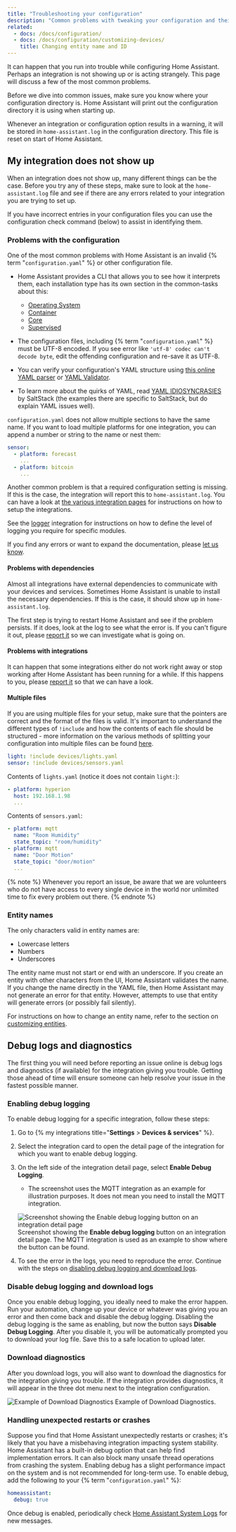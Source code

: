 ```yaml
---
title: "Troubleshooting your configuration"
description: "Common problems with tweaking your configuration and their solutions."
related:
  - docs: /docs/configuration/
  - docs: /docs/configuration/customizing-devices/
    title: Changing entity name and ID
---
```


It can happen that you run into trouble while configuring Home Assistant. Perhaps an integration is not showing up or is acting strangely. This page will discuss a few of the most common problems.

Before we dive into common issues, make sure you know where your configuration directory is. Home Assistant will print out the configuration directory it is using when starting up.

Whenever an integration or configuration option results in a warning, it will be stored in `home-assistant.log` in the configuration directory. This file is reset on start of Home Assistant.

## My integration does not show up

When an integration does not show up, many different things can be the case. Before you try any of these steps, make sure to look at the `home-assistant.log` file and see if there are any errors related to your integration you are trying to set up.

If you have incorrect entries in your configuration files you can use the configuration check command (below) to assist in identifying them.

### Problems with the configuration

One of the most common problems with Home Assistant is an invalid {% term "`configuration.yaml`" %} or other configuration file.

- Home Assistant provides a CLI that allows you to see how it interprets them, each installation type has its own section in the common-tasks about this:
  - [Operating System](/common-tasks/os/#configuration-check)
  - [Container](/common-tasks/container/#configuration-check)
  - [Core](/common-tasks/core/#configuration-check)
  - [Supervised](/common-tasks/supervised/#configuration-check)

- The configuration files, including {% term "`configuration.yaml`" %} must be UTF-8 encoded. If you see error like `'utf-8' codec can't decode byte`, edit the offending configuration and re-save it as UTF-8.
- You can verify your configuration's YAML structure using [this online YAML parser](https://yaml-online-parser.appspot.com/) or [YAML Validator](https://codebeautify.org/yaml-validator/).
- To learn more about the quirks of YAML, read [YAML IDIOSYNCRASIES](https://docs.saltproject.io/en/latest/topics/troubleshooting/yaml_idiosyncrasies.html) by SaltStack (the examples there are specific to SaltStack, but do explain YAML issues well).

`configuration.yaml` does not allow multiple sections to have the same name. If you want to load multiple platforms for one integration, you can append a number or string to the name or nest them:

```yaml
sensor:
  - platform: forecast
    ...
  - platform: bitcoin
    ...
```

Another common problem is that a required configuration setting is missing. If this is the case, the integration will report this to `home-assistant.log`. You can have a look at [the various integration pages](/integrations/) for instructions on how to setup the integrations.

See the [logger](/integrations/logger/) integration for instructions on how to define the level of logging you require for specific modules.

If you find any errors or want to expand the documentation, please [let us know](https://github.com/home-assistant/home-assistant.io/issues).

#### Problems with dependencies

Almost all integrations have external dependencies to communicate with your devices and services. Sometimes Home Assistant is unable to install the necessary dependencies. If this is the case, it should show up in `home-assistant.log`.

The first step is trying to restart Home Assistant and see if the problem persists. If it does, look at the log to see what the error is. If you can't figure it out, please [report it](https://github.com/home-assistant/core/issues) so we can investigate what is going on.

#### Problems with integrations

It can happen that some integrations either do not work right away or stop working after Home Assistant has been running for a while. If this happens to you, please [report it](https://github.com/home-assistant/core/issues) so that we can have a look.

#### Multiple files

If you are using multiple files for your setup, make sure that the pointers are correct and the format of the files is valid. It's important to understand the different types of `!include` and how the contents of each file should be structured - more information on the various methods of splitting your configuration into multiple files can be found [here](/docs/configuration/splitting_configuration).

```yaml
light: !include devices/lights.yaml
sensor: !include devices/sensors.yaml
```

Contents of `lights.yaml` (notice it does not contain `light:`):

```yaml
- platform: hyperion
  host: 192.168.1.98
  ...
```

Contents of `sensors.yaml`:

```yaml
- platform: mqtt
  name: "Room Humidity"
  state_topic: "room/humidity"
- platform: mqtt
  name: "Door Motion"
  state_topic: "door/motion"
  ...
```

{% note %}
Whenever you report an issue, be aware that we are volunteers who do not have access to every single device in the world nor unlimited time to fix every problem out there.
{% endnote %}

### Entity names

The only characters valid in entity names are:

- Lowercase letters
- Numbers
- Underscores

The entity name must not start or end with an underscore. If you create an entity with other characters from the UI, Home Assistant validates the name. If you change the name directly in the YAML file, then Home Assistant may not generate an error for that entity. However, attempts to use that entity will generate errors (or possibly fail silently).

For instructions on how to change an entity name, refer to the section on [customizing entities](/docs/configuration/customizing-devices/).

## Debug logs and diagnostics

The first thing you will need before reporting an issue online is debug logs and diagnostics (if available) for the integration giving you trouble. Getting those ahead of time will ensure someone can help resolve your issue in the fastest possible manner.

### Enabling debug logging

To enable debug logging for a specific integration, follow these steps:

1. Go to {% my integrations title="**Settings** > **Devices & services**" %}.
2. Select the integration card to open the detail page of the integration for which you want to enable debug logging.
3. On the left side of the integration detail page, select **Enable Debug Logging**.
   - The screenshot uses the MQTT integration as an example for illustration purposes. It does not mean you need to install the MQTT integration.

    <p class='img'>
      <img src='/images/docs/configuration/enable-debug-logging.png' alt='Screenshot showing the Enable debug logging button on an integration detail page'>
      Screenshot showing the <b>Enable debug logging</b> button on an integration detail page. The MQTT integration is used as an example to show where the button can be found.
    </p>
4. To see the error in the logs, you need to reproduce the error. Continue with the steps on [disabling debug logging and download logs](#disable-debug-logging-and-download-logs).

### Disable debug logging and download logs

Once you enable debug logging, you ideally need to make the error happen. Run your automation, change up your device or whatever was giving you an error and then come back and disable the debug logging. Disabling the debug logging is the same as enabling, but now the button says **Disable Debug Logging**. After you disable it, you will be automatically prompted you to download your log file. Save this to a safe location to upload later.

### Download diagnostics

After you download logs, you will also want to download the diagnostics for the integration giving you trouble. If the integration provides diagnostics, it will appear in the three dot menu next to the integration configuration.

<p class='img'>
  <img src='/images/docs/configuration/download-diagnostics.png' alt='Example of Download Diagnostics'>
  Example of Download Diagnostics.
</p>

### Handling unexpected restarts or crashes

Suppose you find that Home Assistant unexpectedly restarts or crashes; it's likely that you have a misbehaving integration impacting system stability. Home Assistant has a built-in debug option that can help find implementation errors. It can also block many unsafe thread operations from crashing the system. Enabling debug has a slight performance impact on the system and is not recommended for long-term use. To enable debug, add the following to your {% term "`configuration.yaml`" %}:

```yaml
homeassistant:
  debug: true
```

Once debug is enabled, periodically check [Home Assistant System Logs](https://my.home-assistant.io/redirect/logs) for new messages.